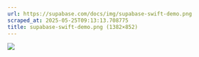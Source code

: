 ```yaml
---
url: https://supabase.com/docs/img/supabase-swift-demo.png
scraped_at: 2025-05-25T09:13:13.708775
title: supabase-swift-demo.png (1382×852)
---
```


![](https://supabase.com/docs/img/supabase-swift-demo.png)

